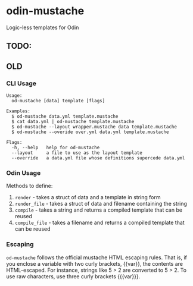 # odin-mustache
Logic-less templates for Odin

## TODO:


## OLD
### CLI Usage
```
Usage:
  od-mustache [data] template [flags]

Examples:
  $ od-mustache data.yml template.mustache
  $ cat data.yml | od-mustache template.mustache
  $ od-mustache --layout wrapper.mustache data template.mustache
  $ od-mustache --overide over.yml data.yml template.mustache

Flags:
  -h, --help   help for od-mustache
  --layout     a file to use as the layout template
  --override   a data.yml file whose definitions supercede data.yml
```

### Odin Usage
Methods to define:
1. `render` - takes a struct of data and a template in string form
2. `render_file` - takes a struct of data and filename containing the string
3. `compile` - takes a string and returns a compiled template that can be reused
4. `compile_file` - takes a filename and returns a compiled template that can be reused

### Escaping
`od-mustache` follows the official mustache HTML escaping rules. That is, if you enclose a variable with two curly brackets, {{var}}, the contents are HTML-escaped. For instance, strings like 5 > 2 are converted to 5 &gt; 2. To use raw characters, use three curly brackets {{{var}}}.
